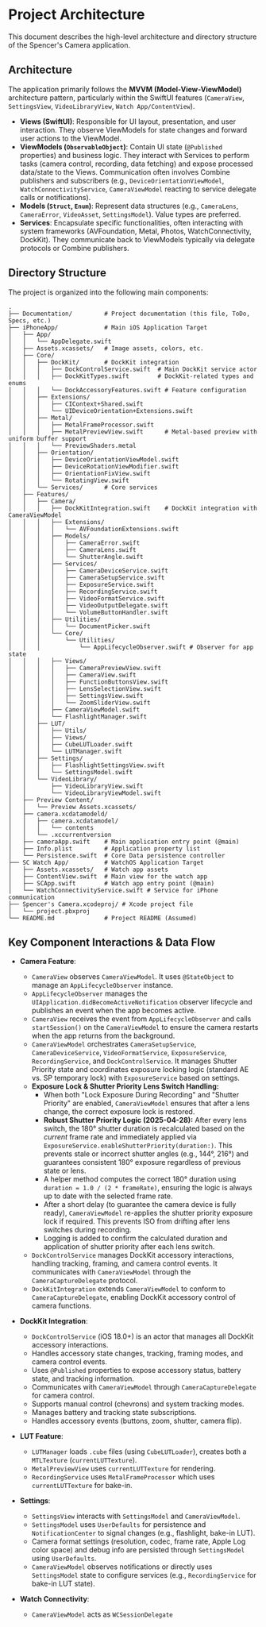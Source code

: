 # Project Architecture

This document describes the high-level architecture and directory structure of the Spencer's Camera application.

## Architecture

The application primarily follows the **MVVM (Model-View-ViewModel)** architecture pattern, particularly within the SwiftUI features (`CameraView`, `SettingsView`, `VideoLibraryView`, `Watch App/ContentView`).

*   **Views (SwiftUI)**: Responsible for UI layout, presentation, and user interaction. They observe ViewModels for state changes and forward user actions to the ViewModel.
*   **ViewModels (`ObservableObject`)**: Contain UI state (`@Published` properties) and business logic. They interact with Services to perform tasks (camera control, recording, data fetching) and expose processed data/state to the Views. Communication often involves Combine publishers and subscribers (e.g., `DeviceOrientationViewModel`, `WatchConnectivityService`, `CameraViewModel` reacting to service delegate calls or notifications).
*   **Models (`Struct`, `Enum`)**: Represent data structures (e.g., `CameraLens`, `CameraError`, `VideoAsset`, `SettingsModel`). Value types are preferred.
*   **Services**: Encapsulate specific functionalities, often interacting with system frameworks (AVFoundation, Metal, Photos, WatchConnectivity, DockKit). They communicate back to ViewModels typically via delegate protocols or Combine publishers.

## Directory Structure

The project is organized into the following main components:

```
.
├── Documentation/         # Project documentation (this file, ToDo, Specs, etc.)
├── iPhoneApp/             # Main iOS Application Target
│   ├── App/
│   │   └── AppDelegate.swift
│   ├── Assets.xcassets/   # Image assets, colors, etc.
│   ├── Core/
│   │   ├── DockKit/       # DockKit integration
│   │   │   ├── DockControlService.swift  # Main DockKit service actor
│   │   │   ├── DockKitTypes.swift        # DockKit-related types and enums
│   │   │   └── DockAccessoryFeatures.swift # Feature configuration
│   │   ├── Extensions/
│   │   │   ├── CIContext+Shared.swift
│   │   │   └── UIDeviceOrientation+Extensions.swift
│   │   ├── Metal/
│   │   │   ├── MetalFrameProcessor.swift
│   │   │   ├── MetalPreviewView.swift      # Metal-based preview with uniform buffer support
│   │   │   └── PreviewShaders.metal
│   │   ├── Orientation/
│   │   │   ├── DeviceOrientationViewModel.swift
│   │   │   ├── DeviceRotationViewModifier.swift
│   │   │   ├── OrientationFixView.swift
│   │   │   └── RotatingView.swift
│   │   └── Services/      # Core services
│   ├── Features/
│   │   ├── Camera/
│   │   │   ├── DockKitIntegration.swift    # DockKit integration with CameraViewModel
│   │   │   ├── Extensions/
│   │   │   │   └── AVFoundationExtensions.swift
│   │   │   ├── Models/
│   │   │   │   ├── CameraError.swift
│   │   │   │   ├── CameraLens.swift
│   │   │   │   └── ShutterAngle.swift
│   │   │   ├── Services/
│   │   │   │   ├── CameraDeviceService.swift
│   │   │   │   ├── CameraSetupService.swift
│   │   │   │   ├── ExposureService.swift
│   │   │   │   ├── RecordingService.swift
│   │   │   │   ├── VideoFormatService.swift
│   │   │   │   ├── VideoOutputDelegate.swift
│   │   │   │   └── VolumeButtonHandler.swift
│   │   │   ├── Utilities/
│   │   │   │   └── DocumentPicker.swift
│   │   │   └── Core/
│   │   │       └── Utilities/
│   │   │           └── AppLifecycleObserver.swift # Observer for app state
│   │   │   ├── Views/
│   │   │   │   ├── CameraPreviewView.swift
│   │   │   │   ├── CameraView.swift
│   │   │   │   ├── FunctionButtonsView.swift
│   │   │   │   ├── LensSelectionView.swift
│   │   │   │   ├── SettingsView.swift
│   │   │   │   └── ZoomSliderView.swift
│   │   │   ├── CameraViewModel.swift
│   │   │   └── FlashlightManager.swift
│   │   ├── LUT/
│   │   │   ├── Utils/
│   │   │   ├── Views/
│   │   │   ├── CubeLUTLoader.swift
│   │   │   └── LUTManager.swift
│   │   ├── Settings/
│   │   │   ├── FlashlightSettingsView.swift
│   │   │   └── SettingsModel.swift
│   │   └── VideoLibrary/
│   │       ├── VideoLibraryView.swift
│   │       └── VideoLibraryViewModel.swift
│   ├── Preview Content/
│   │   └── Preview Assets.xcassets/
│   ├── camera.xcdatamodeld/
│   │   ├── camera.xcdatamodel/
│   │   │   └── contents
│   │   └── .xccurrentversion
│   ├── cameraApp.swift    # Main application entry point (@main)
│   ├── Info.plist         # Application property list
│   └── Persistence.swift  # Core Data persistence controller
├── SC Watch App/          # WatchOS Application Target
│   ├── Assets.xcassets/   # Watch app assets
│   ├── ContentView.swift  # Main view for the watch app
│   ├── SCApp.swift        # Watch app entry point (@main)
│   └── WatchConnectivityService.swift # Service for iPhone communication
├── Spencer's Camera.xcodeproj/ # Xcode project file
│   └── project.pbxproj
└── README.md              # Project README (Assumed)
```

## Key Component Interactions & Data Flow

*   **Camera Feature**:
    *   `CameraView` observes `CameraViewModel`. It uses `@StateObject` to manage an `AppLifecycleObserver` instance.
    *   `AppLifecycleObserver` manages the `UIApplication.didBecomeActiveNotification` observer lifecycle and publishes an event when the app becomes active.
    *   `CameraView` receives the event from `AppLifecycleObserver` and calls `startSession()` on the `CameraViewModel` to ensure the camera restarts when the app returns from the background.
    *   `CameraViewModel` orchestrates `CameraSetupService`, `CameraDeviceService`, `VideoFormatService`, `ExposureService`, `RecordingService`, and `DockControlService`. It manages Shutter Priority state and coordinates exposure locking logic (standard AE vs. SP temporary lock) with `ExposureService` based on settings.
    *   **Exposure Lock & Shutter Priority Lens Switch Handling:**
        *   When both "Lock Exposure During Recording" and "Shutter Priority" are enabled, `CameraViewModel` ensures that after a lens change, the correct exposure lock is restored.
        *   **Robust Shutter Priority Logic (2025-04-28):** After every lens switch, the 180° shutter duration is recalculated based on the *current* frame rate and immediately applied via `ExposureService.enableShutterPriority(duration:)`. This prevents stale or incorrect shutter angles (e.g., 144°, 216°) and guarantees consistent 180° exposure regardless of previous state or lens.
        *   A helper method computes the correct 180° duration using `duration = 1.0 / (2 * frameRate)`, ensuring the logic is always up to date with the selected frame rate.
        *   After a short delay (to guarantee the camera device is fully ready), `CameraViewModel` re-applies the shutter priority exposure lock if required. This prevents ISO from drifting after lens switches during recording.
        *   Logging is added to confirm the calculated duration and application of shutter priority after each lens switch.
    *   `DockControlService` manages DockKit accessory interactions, handling tracking, framing, and camera control events. It communicates with `CameraViewModel` through the `CameraCaptureDelegate` protocol.
    *   `DockKitIntegration` extends `CameraViewModel` to conform to `CameraCaptureDelegate`, enabling DockKit accessory control of camera functions.

*   **DockKit Integration**:
    *   `DockControlService` (iOS 18.0+) is an actor that manages all DockKit accessory interactions.
    *   Handles accessory state changes, tracking, framing modes, and camera control events.
    *   Uses `@Published` properties to expose accessory status, battery state, and tracking information.
    *   Communicates with `CameraViewModel` through `CameraCaptureDelegate` for camera control.
    *   Supports manual control (chevrons) and system tracking modes.
    *   Manages battery and tracking state subscriptions.
    *   Handles accessory events (buttons, zoom, shutter, camera flip).

*   **LUT Feature**: 
    *   `LUTManager` loads `.cube` files (using `CubeLUTLoader`), creates both a `MTLTexture` (`currentLUTTexture`).
    *   `MetalPreviewView` uses `currentLUTTexture` for rendering.
    *   `RecordingService` uses `MetalFrameProcessor` which uses `currentLUTTexture` for bake-in.
*   **Settings**: 
    *   `SettingsView` interacts with `SettingsModel` and `CameraViewModel`.
    *   `SettingsModel` uses `UserDefaults` for persistence and `NotificationCenter` to signal changes (e.g., flashlight, bake-in LUT).
    *   Camera format settings (resolution, codec, frame rate, Apple Log color space) and debug info are persisted through `SettingsModel` using `UserDefaults`.
    *   `CameraViewModel` observes notifications or directly uses `SettingsModel` state to configure services (e.g., `RecordingService` for bake-in LUT state).
*   **Watch Connectivity**: 
    *   `CameraViewModel` acts as `WCSessionDelegate`